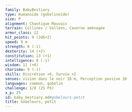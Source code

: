```yaml
---
family: BabyBestiary
type: Humanoïde (gobelinoïde)
size: P
alignment: Chaotique Mauvais
terrain: Collines / Vallées, Caverne aménagée
armor_class: 12
hit_points: 9 (2d6+2)
speed: 9 m
strength: 8 (-1)
dexterity: 14 (+2)
constitution: 13 (+1)
intelligence: 8 (-1)
wisdom: 11 (+0)
charisma: 9 (-1)
skills: Discrétion +6, Survie +2
senses: vision dans le noir 18 m, Perception passive 10
languages: commun, gobelin
challenge: 1/8 (25 PX)
x_p: 25
id: baby_bestiary.md#gobelours-petit
title: Gobelours, petit
---
```



